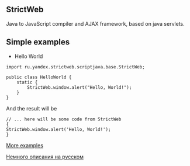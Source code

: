 ## StrictWeb ##
Java to JavaScript compiler and AJAX framework, based on java servlets.

## Simple examples ##
  * Hello World
```
import ru.yandex.strictweb.scriptjava.base.StrictWeb;

public class HelloWorld {
    static {
        StrictWeb.window.alert("Hello, World!");
    }
}
```

And the result will be
```
// ... here will be some code from StrictWeb
{
StrictWeb.window.alert('Hello, World!');
}
```

[More examples](Examples.md)

[Немного описания на русском](RussianDoc.md)